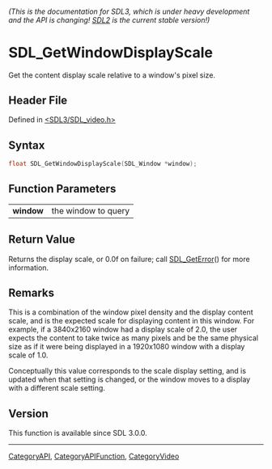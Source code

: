 ###### (This is the documentation for SDL3, which is under heavy development and the API is changing! [SDL2](https://wiki.libsdl.org/SDL2/) is the current stable version!)
# SDL_GetWindowDisplayScale

Get the content display scale relative to a window's pixel size.

## Header File

Defined in [<SDL3/SDL_video.h>](https://github.com/libsdl-org/SDL/blob/main/include/SDL3/SDL_video.h)

## Syntax

```c
float SDL_GetWindowDisplayScale(SDL_Window *window);

```

## Function Parameters

|                |                     |
| -------------- | ------------------- |
| **window**     | the window to query |

## Return Value

Returns the display scale, or 0.0f on failure; call
[SDL_GetError](SDL_GetError)() for more information.

## Remarks

This is a combination of the window pixel density and the display content
scale, and is the expected scale for displaying content in this window. For
example, if a 3840x2160 window had a display scale of 2.0, the user expects
the content to take twice as many pixels and be the same physical size as
if it were being displayed in a 1920x1080 window with a display scale of
1.0.

Conceptually this value corresponds to the scale display setting, and is
updated when that setting is changed, or the window moves to a display with
a different scale setting.

## Version

This function is available since SDL 3.0.0.

----
[CategoryAPI](CategoryAPI), [CategoryAPIFunction](CategoryAPIFunction), [CategoryVideo](CategoryVideo)

